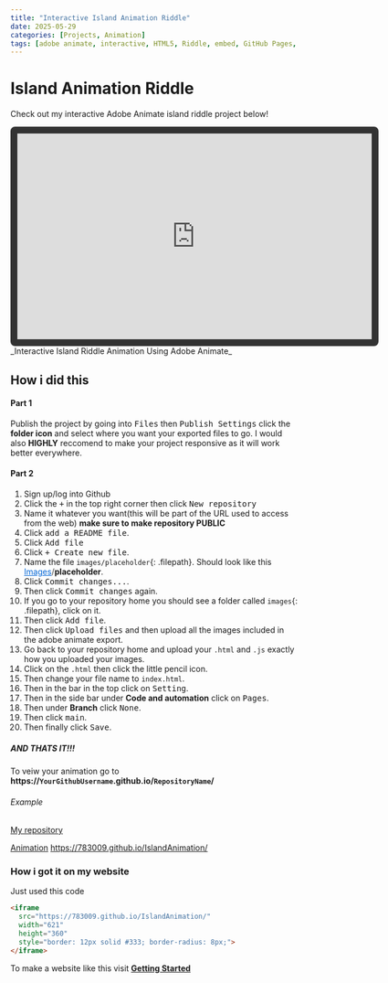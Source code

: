 ```yaml
---
title: "Interactive Island Animation Riddle"
date: 2025-05-29
categories: [Projects, Animation]
tags: [adobe animate, interactive, HTML5, Riddle, embed, GitHub Pages, Website, Tutorial]
---
```

# Island Animation Riddle

Check out my interactive Adobe Animate island riddle project below!

<iframe 
  src="https://783009.github.io/IslandAnimation/"
  width="621"
  height="360"
  style="border: 12px solid #333; border-radius: 8px;">
</iframe>
_Interactive Island Riddle Animation Using Adobe Animate_

## How i did this

#### Part 1

Publish the project by going into <kbd>Files</kbd> then <kbd>Publish Settings</kbd> click the **folder icon** and select where you want your exported files to go. I would also **HIGHLY** reccomend to make your project responsive as it will work better everywhere.

#### Part 2
1. Sign up/log into Github
2. Click the <kbd>+</kbd> in the top right corner then click <kbd>New repository</kbd>
3. Name it whatever you want(this will be part of the URL used to access from the web) **make sure to make repository PUBLIC**
4. Click <kbd>add a README file</kbd>.
5. Click <kbd>Add file</kbd>
6. Click  <kbd>+ Create new file</kbd>.
7. Name the file `images/placeholder`{: .filepath}. Should look like this <span style="color:#0366d6; text-decoration:underline;">Images</span><strong><span style="color:gray;">/</span>placeholder</strong>.
8. Click <kbd>Commit changes...</kbd>.
9. Then click <kbd>Commit changes</kbd> again.
10. If you go to your repository home you should see a folder called `images`{: .filepath}, click on it.
11. Then click <kbd>Add file</kbd>.
12. Then click <kbd>Upload files</kbd> and then upload all the images included in the adobe animate export.
13. Go back to your repository home and upload your `.html` and `.js` exactly how you uploaded your images.
14. Click on the `.html` then click the little pencil icon.
15. Then change your file name to `index.html`.
16. Then in the bar in the top click on <kbd>Setting</kbd>.
17. Then in the side bar under **Code and automation** click on <kbd>Pages</kbd>.
18. Then under **Branch** click <kbd>None</kbd>.
19. Then click <kbd>main</kbd>.
20. Then finally click <kbd>Save</kbd>.

##### AND THATS IT!!!
To veiw your animation go to **https://`YourGithubUsername`.github.io/`RepositoryName`/**

###### Example

[My repository](https://github.com/783009/IslandAnimation)

[Animation](https://783009.github.io/IslandAnimation/)  https://783009.github.io/IslandAnimation/

### How i got it on my website
Just used this code
```html
<iframe 
  src="https://783009.github.io/IslandAnimation/"
  width="621"
  height="360"
  style="border: 12px solid #333; border-radius: 8px;">
</iframe>
```
To make a website like this visit [**Getting Started**](https://783009.github.io/posts/Getting-Started/)
